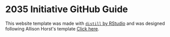 # 2035 Initiative GitHub Guide

This website template was made with [`distill` by RStudio](https://rstudio.github.io/distill/) and was designed following  Allison Horst's template [Click here](https://docs.google.com/document/d/1iC0f8VONz269Fm6dVHXeiQuWubNOgOiHjF6oHNBLD-o/edit?usp=sharing).
